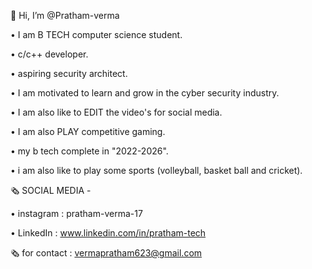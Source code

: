 👋 Hi, I’m @Pratham-verma

• I am B TECH computer science student.

• c/c++ developer.

• aspiring security architect.

• I am motivated to learn and grow in the cyber security industry.

• I am also like to EDIT the video's  for social media.

• I am also PLAY competitive gaming.

• my b tech complete in "2022-2026".

• i am also like to play some sports (volleyball, basket ball and cricket).

🗞️ SOCIAL MEDIA -

   • instagram : pratham-verma-17
   
   • LinkedIn : www.linkedin.com/in/pratham-tech



🗞️ for contact : vermapratham623@gmail.com

<!---
Pratham-verma/Pratham-verma is a ✨ special ✨ repository because its `README.md` (this file) appears on your GitHub profile.
You can click the Preview link to take a look at your changes.
--->
